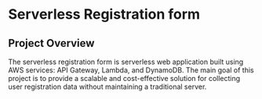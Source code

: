 # Serverless Registration form
## Project Overview
The serverless registration form is serverless web application built using AWS services: API Gateway, Lambda, and DynamoDB. The main goal of this project is to provide a scalable and cost-effective solution for collecting user registration data without maintaining a traditional server.

